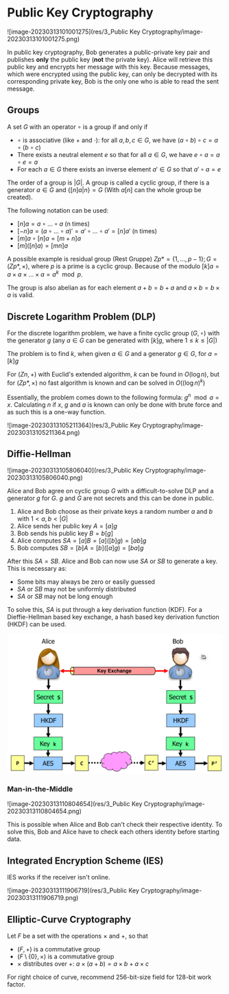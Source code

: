 # Public Key Cryptography

![image-20230313101001275](res/3_Public Key Cryptography/image-20230313101001275.png)

In public key cryptography, Bob generates a public-private key pair and publishes **only** the public key (**not** the private key). Alice will retrieve this public key and encrypts  her message with this key. Because messages, which were encrypted using the public key, can only be decrypted with its corresponding private key, Bob is the only one who is able to read the sent message.

## Groups

A set $G$ with an operator $\circ$ is a group if and only if

* $\circ$ is associative (like $+$ and $\cdot$): for all $a, b, c \in G$, we have $(a \circ b) \circ c = a \circ (b \circ c)$
* There exists a neutral element $e$ so that for all  $a \in G$, we have $e \circ a = a \circ e = a$
* For each $a \in G$ there exists an inverse element $a' \in G$ so that $a' \circ a = e$

The order of a group is $|G|$. A group is called a cyclic group, if there is a generator $a\in G$ and $\{[n]a\vert n\}=G$  (With $a[n]$ can the whole group be created).

The following notation can be used:

* $[n]a = a\circ ... \circ a$ (n times)
* $[-n]a=(a \circ ... \circ a)'=a' \circ ... \circ a'=[n]a'$ (n times)
* $[m]a \circ [n]a = [m+n]a$
* $[m]([n]a)=[mn]a$

A possible example is residual group (Rest Gruppe) $Zp*=\{1, ..., p-1\}; G=(Zp*, \times)$, where $p$ is a prime is a cyclic group. Because of the modulo $[k]a=a \times a \times ... \times a=a^k \mod p$. 

The group is also abelian as for each element $a+b=b+a$ and $a\times b = b \times a$ is valid.

## Discrete Logarithm Problem (DLP)

For the discrete logarithm problem, we have a finite cyclic group $(G, \circ)$ with the generator $g$ (any $a\in G$ can be generated with $[k]g$, where $1\le k \le |G|$)

The problem is to find $k$, when given $a\in G$ and a generator $g\in G$, for $a=[k]g$

For $(Zn, +)$ with Euclid's extended algorithm, $k$ can be found in $O(\log n)$, but for $(Zp*, \times)$ no fast algorithm is known and can be solved in $O((\log n)^k)$

Essentially, the problem comes down to the following formula: $g^n\mod a = x$. Calculating $n$ if $x$, $g$ and $a$ is known can only be done with brute force and as such this is a one-way function.

![image-20230313105211364](res/3_Public Key Cryptography/image-20230313105211364.png)

## Diffie-Hellman

![image-20230313105806040](res/3_Public Key Cryptography/image-20230313105806040.png)

Alice and Bob agree on cyclic group $G$ with a difficult-to-solve DLP and a generator $g$ for $G$. $g$ and $G$ are not secrets and this can be done in public.

1. Alice and Bob choose as their private keys a random number $a$ and $b$ with $1 < a,b < |G|$
2. Alice sends her public key $A=[a]g$
3. Bob sends his public key $B = b[g]$
4. Alice computes $SA=[a]B=[a]([b]g)=[ab]g$
5. Bob computes $SB=[b]A=[b]([a]g)=[ba]g$

After this $SA=SB$. Alice and Bob can now use $SA$ or $SB$ to generate a key. This is necessary as:

* Some bits may always be zero or easily guessed
* $SA$ or $SB$ may not be uniformly distributed
* $SA$ or $SB$ may not be long enough

To solve this, $SA$ is put through a key derivation function (KDF). For a Dieffie-Hellman based key exchange, a hash based key derivation function (HKDF) can be used.

<img src="res/3_Public Key Cryptography/image-20230313111325110.png" alt="image-20230313111325110" style="zoom:50%;" />

### Man-in-the-Middle

![image-20230313110804654](res/3_Public Key Cryptography/image-20230313110804654.png)

This is possible when Alice and Bob can't check their respective identity. To solve this, Bob and Alice have to check each others identity before starting data.

## Integrated Encryption Scheme (IES)

IES works if the receiver isn't online.

![image-20230313111906719](res/3_Public Key Cryptography/image-20230313111906719.png)

## Elliptic-Curve Cryptography

Let $F$ be a set with the operations $\times$ and $+$, so that

* $(F, +)$ is a commutative group
* $(F\setminus\{0\}, \times)$ is a commutative group
* $\times$ distributes over +: $a\times (a+b)=a\times b + a \times c$

For right choice of curve, recommend 256-bit-size field for 128-bit work factor.
